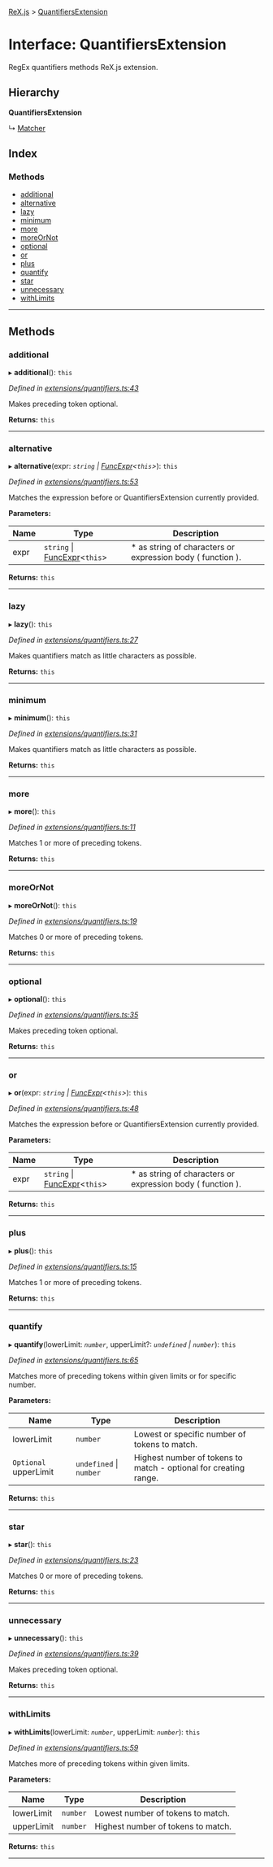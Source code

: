 [ReX.js](../README.md) > [QuantifiersExtension](../interfaces/quantifiersextension.md)

# Interface: QuantifiersExtension

RegEx quantifiers methods ReX.js extension.

## Hierarchy

**QuantifiersExtension**

↳  [Matcher](../classes/matcher.md)

## Index

### Methods

* [additional](quantifiersextension.md#additional)
* [alternative](quantifiersextension.md#alternative)
* [lazy](quantifiersextension.md#lazy)
* [minimum](quantifiersextension.md#minimum)
* [more](quantifiersextension.md#more)
* [moreOrNot](quantifiersextension.md#moreornot)
* [optional](quantifiersextension.md#optional)
* [or](quantifiersextension.md#or)
* [plus](quantifiersextension.md#plus)
* [quantify](quantifiersextension.md#quantify)
* [star](quantifiersextension.md#star)
* [unnecessary](quantifiersextension.md#unnecessary)
* [withLimits](quantifiersextension.md#withlimits)

---

## Methods

<a id="additional"></a>

###  additional

▸ **additional**(): `this`

*Defined in [extensions/quantifiers.ts:43](https://github.com/areknawo/Rex/blob/908eee5/src/extensions/quantifiers.ts#L43)*

Makes preceding token optional.

**Returns:** `this`

___
<a id="alternative"></a>

###  alternative

▸ **alternative**(expr: *`string` \| [FuncExpr](funcexpr.md)<`this`>*): `this`

*Defined in [extensions/quantifiers.ts:53](https://github.com/areknawo/Rex/blob/908eee5/src/extensions/quantifiers.ts#L53)*

Matches the expression before or QuantifiersExtension currently provided.

**Parameters:**

| Name | Type | Description |
| ------ | ------ | ------ |
| expr | `string` \| [FuncExpr](funcexpr.md)<`this`> |  *   as string of characters or expression body ( function ). |

**Returns:** `this`

___
<a id="lazy"></a>

###  lazy

▸ **lazy**(): `this`

*Defined in [extensions/quantifiers.ts:27](https://github.com/areknawo/Rex/blob/908eee5/src/extensions/quantifiers.ts#L27)*

Makes quantifiers match as little characters as possible.

**Returns:** `this`

___
<a id="minimum"></a>

###  minimum

▸ **minimum**(): `this`

*Defined in [extensions/quantifiers.ts:31](https://github.com/areknawo/Rex/blob/908eee5/src/extensions/quantifiers.ts#L31)*

Makes quantifiers match as little characters as possible.

**Returns:** `this`

___
<a id="more"></a>

###  more

▸ **more**(): `this`

*Defined in [extensions/quantifiers.ts:11](https://github.com/areknawo/Rex/blob/908eee5/src/extensions/quantifiers.ts#L11)*

Matches 1 or more of preceding tokens.

**Returns:** `this`

___
<a id="moreornot"></a>

###  moreOrNot

▸ **moreOrNot**(): `this`

*Defined in [extensions/quantifiers.ts:19](https://github.com/areknawo/Rex/blob/908eee5/src/extensions/quantifiers.ts#L19)*

Matches 0 or more of preceding tokens.

**Returns:** `this`

___
<a id="optional"></a>

###  optional

▸ **optional**(): `this`

*Defined in [extensions/quantifiers.ts:35](https://github.com/areknawo/Rex/blob/908eee5/src/extensions/quantifiers.ts#L35)*

Makes preceding token optional.

**Returns:** `this`

___
<a id="or"></a>

###  or

▸ **or**(expr: *`string` \| [FuncExpr](funcexpr.md)<`this`>*): `this`

*Defined in [extensions/quantifiers.ts:48](https://github.com/areknawo/Rex/blob/908eee5/src/extensions/quantifiers.ts#L48)*

Matches the expression before or QuantifiersExtension currently provided.

**Parameters:**

| Name | Type | Description |
| ------ | ------ | ------ |
| expr | `string` \| [FuncExpr](funcexpr.md)<`this`> |  *   as string of characters or expression body ( function ). |

**Returns:** `this`

___
<a id="plus"></a>

###  plus

▸ **plus**(): `this`

*Defined in [extensions/quantifiers.ts:15](https://github.com/areknawo/Rex/blob/908eee5/src/extensions/quantifiers.ts#L15)*

Matches 1 or more of preceding tokens.

**Returns:** `this`

___
<a id="quantify"></a>

###  quantify

▸ **quantify**(lowerLimit: *`number`*, upperLimit?: *`undefined` \| `number`*): `this`

*Defined in [extensions/quantifiers.ts:65](https://github.com/areknawo/Rex/blob/908eee5/src/extensions/quantifiers.ts#L65)*

Matches more of preceding tokens within given limits or for specific number.

**Parameters:**

| Name | Type | Description |
| ------ | ------ | ------ |
| lowerLimit | `number` |  Lowest or specific number of tokens to match. |
| `Optional` upperLimit | `undefined` \| `number` |  Highest number of tokens to match - optional for creating range. |

**Returns:** `this`

___
<a id="star"></a>

###  star

▸ **star**(): `this`

*Defined in [extensions/quantifiers.ts:23](https://github.com/areknawo/Rex/blob/908eee5/src/extensions/quantifiers.ts#L23)*

Matches 0 or more of preceding tokens.

**Returns:** `this`

___
<a id="unnecessary"></a>

###  unnecessary

▸ **unnecessary**(): `this`

*Defined in [extensions/quantifiers.ts:39](https://github.com/areknawo/Rex/blob/908eee5/src/extensions/quantifiers.ts#L39)*

Makes preceding token optional.

**Returns:** `this`

___
<a id="withlimits"></a>

###  withLimits

▸ **withLimits**(lowerLimit: *`number`*, upperLimit: *`number`*): `this`

*Defined in [extensions/quantifiers.ts:59](https://github.com/areknawo/Rex/blob/908eee5/src/extensions/quantifiers.ts#L59)*

Matches more of preceding tokens within given limits.

**Parameters:**

| Name | Type | Description |
| ------ | ------ | ------ |
| lowerLimit | `number` |  Lowest number of tokens to match. |
| upperLimit | `number` |  Highest number of tokens to match. |

**Returns:** `this`

___

